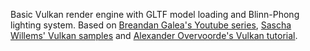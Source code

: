Basic Vulkan render engine with GLTF model loading and Blinn-Phong lighting system. Based on [Breandan Galea's Youtube series](https://www.youtube.com/watch?v=Y9U9IE0gVHA&list=PL8327DO66nu9qYVKLDmdLW_84-yE4auCR&ab_channel=BrendanGalea), [Sascha Willems' Vulkan samples](https://github.com/SaschaWillems/Vulkan) and [Alexander Overvoorde's Vulkan tutorial](https://vulkan-tutorial.com/).

